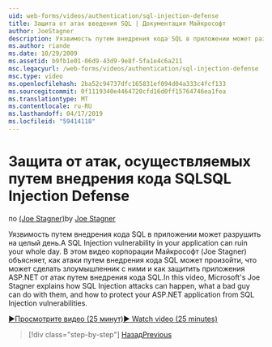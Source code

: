 ```yaml
---
uid: web-forms/videos/authentication/sql-injection-defense
title: Защита от атак введения SQL | Документация Майкрософт
author: JoeStagner
description: Уязвимость путем внедрения кода SQL в приложении может разрушить на целый день. В этом видеоролике корпорации Майкрософт (Joe Stagner) объясняет, как атаки путем внедрения кода SQL может happ...
ms.author: riande
ms.date: 10/29/2009
ms.assetid: b9fb1e01-06d9-43d9-9e8f-5fa1e4c6a211
msc.legacyurl: /web-forms/videos/authentication/sql-injection-defense
msc.type: video
ms.openlocfilehash: 2ba52c94737dfc165831ef094d04a333c4fcf133
ms.sourcegitcommit: 0f1119340e4464720cfd16d0ff15764746ea1fea
ms.translationtype: MT
ms.contentlocale: ru-RU
ms.lasthandoff: 04/17/2019
ms.locfileid: "59414118"
---
```

# <a name="sql-injection-defense"></a><span data-ttu-id="33143-104">Защита от атак, осуществляемых путем внедрения кода SQL</span><span class="sxs-lookup"><span data-stu-id="33143-104">SQL Injection Defense</span></span>

<span data-ttu-id="33143-105">по [(Joe Stagner)](https://github.com/JoeStagner)</span><span class="sxs-lookup"><span data-stu-id="33143-105">by [Joe Stagner](https://github.com/JoeStagner)</span></span>

<span data-ttu-id="33143-106">Уязвимость путем внедрения кода SQL в приложении может разрушить на целый день.</span><span class="sxs-lookup"><span data-stu-id="33143-106">A SQL Injection vulnerability in your application can ruin your whole day.</span></span> <span data-ttu-id="33143-107">В этом видео корпорации Майкрософт (Joe Stagner) объясняет, как атаки путем внедрения кода SQL может произойти, что может сделать злоумышленник с ними и как защитить приложения ASP.NET от атак путем внедрения кода SQL.</span><span class="sxs-lookup"><span data-stu-id="33143-107">In this video, Microsoft's Joe Stagner explains how SQL Injection attacks can happen, what a bad guy can do with them, and how to protect your ASP.NET application from SQL Injection vulnerabilities.</span></span>

[<span data-ttu-id="33143-108">&#9654;Просмотрите видео (25 минут)</span><span class="sxs-lookup"><span data-stu-id="33143-108">&#9654; Watch video (25 minutes)</span></span>](https://channel9.msdn.com/Blogs/ASP-NET-Site-Videos/sql-injection-defense)

> [!div class="step-by-step"]
> [<span data-ttu-id="33143-109">Назад</span><span class="sxs-lookup"><span data-stu-id="33143-109">Previous</span></span>](creating-inactive-users.md)
